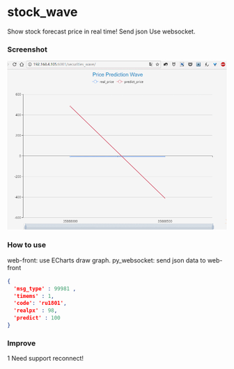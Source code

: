 # stock_wave

Show stock forecast price in real time! Send json Use websocket.

### Screenshot

![stock_wave](./png/stock_wave.gif)

### How to use

web-front: use ECharts draw graph.
py_websocket: send json data to web-front
```json
{ 
  'msg_type' : 99981 ,
  'timems' : 1,
  'code': 'ru1801',
  'realpx' : 98, 
  'predict' : 100 
}
```
### Improve

1 Need support reconnect! 
